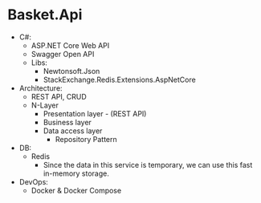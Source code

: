 # Basket.Api

- C#:
  - ASP.NET Core Web API
  - Swagger Open API
  - Libs:
    - Newtonsoft.Json
    - StackExchange.Redis.Extensions.AspNetCore
- Architecture:
  - REST API, CRUD
  - N-Layer
    - Presentation layer - (REST API)
    - Business layer
    - Data access layer
      - Repository Pattern
- DB:
  - Redis
    - Since the data in this service is temporary, we can use this fast in-memory storage.
- DevOps:
  - Docker & Docker Compose
